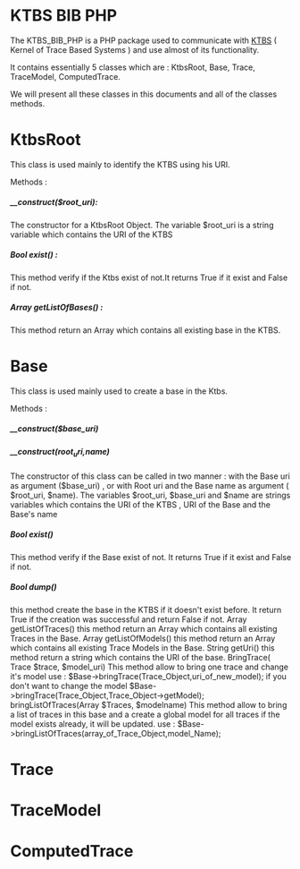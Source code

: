 KTBS BIB PHP
========

The KTBS_BIB_PHP is a PHP package used to communicate with [KTBS](https://kernel-for-trace-based-systems.readthedocs.org/en/latest/) ( Kernel of Trace Based Systems ) and use almost of its functionality.


It contains essentially 5 classes which are : KtbsRoot, Base, Trace, TraceModel, ComputedTrace.


We will present all these classes in this documents and all of the classes methods.

KtbsRoot
====================== 
This class is used mainly to identify the KTBS using his URI.


Methods :
##### __construct($root_uri):
The constructor for a KtbsRoot Object.
The variable $root_uri is a string variable which contains the URI of the KTBS

##### Bool exist() :

This method verify if the Ktbs exist of not.It returns True if it exist and False if not.

##### Array getListOfBases() :

This method return an Array which contains all existing base in the KTBS.

Base
====================== 
This class is used mainly used to create a base in the Ktbs.


Methods :
##### __construct($base_uri)
##### __construct($root_uri,$name)
The constructor of this class can be called in two manner : with the Base uri as argument
($base_uri) , or with Root uri and the Base name as argument ( $root_uri, $name).
The variables $root_uri, $base_uri and $name are strings variables which contains the URI of
the KTBS , URI of the Base and the Base's name

##### Bool exist()
This method verify if the Base exist of not. It returns True if it exist and False if not.

##### Bool dump()
this method create the base in the KTBS if it doesn't exist before.
It return True if the creation was successful and return False if not.
Array getListOfTraces()
this method return an Array which contains all existing Traces in the Base.
Array getListOfModels()
this method return an Array which contains all existing Trace Models in the Base.
String getUri()
this method return a string which contains the URI of the base.
BringTrace( Trace $trace, $model_uri)
This method allow to bring one trace and change it's model
use :
$Base->bringTrace(Trace_Object,uri_of_new_model);
if you don't want to change the model
$Base->bringTrace(Trace_Object,Trace_Object->getModel);
bringListOfTraces(Array $Traces, $modelname)
This method allow to bring a list of traces in this base and a create a global model for all traces
if the model exists already, it will be updated.
use :
$Base->bringListOfTraces(array_of_Trace_Object,model_Name);

Trace
====================== 

TraceModel
====================== 

ComputedTrace
====================== 



